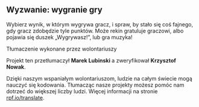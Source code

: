 ## Wyzwanie: wygranie gry

Wybierz wynik, w którym wygrywa gracz, i spraw, by stało się coś fajnego, gdy gracz zdobędzie tyle punktów. Może rekin gratuluje graczowi, albo pojawia się duszek „Wygrywasz!”, lub gra muzyka!


Tłumaczenie wykonane przez wolontariuszy

Projekt ten przetłumaczył **Marek Lubinski** a zweryfikował **Krzysztof Nowak**.

Dzięki naszym wspaniałym wolontariuszom, ludzie na całym świecie mogą nauczyć się kodowania. Tłumacząc nasze projekty możesz pomóc nam dotrzeć do większej liczby ludzi. Więcej informacji na stronie [rpf.io/translate](https://rpf.io/translate).